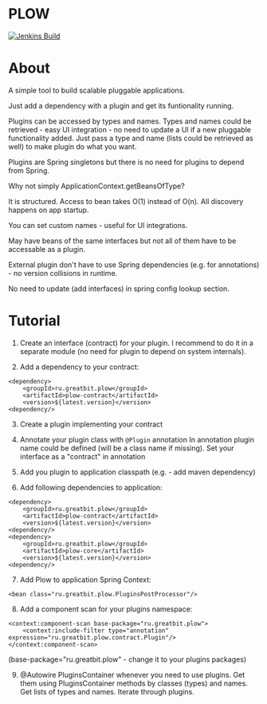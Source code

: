PLOW
==========
[![Jenkins Build](http://azee.people.yandex.net/jenkins/buildStatus/icon?job=plow)](http://azee.people.yandex.net/jenkins/job/plow)

About
==========
A simple tool to build scalable pluggable applications. 

Just add a dependency with a plugin and get its funtionality running.
 
Plugins can be accessed by types and names. Types and names could be retrieved - easy UI integration - no need to update a UI if a new pluggable functionality added. 
Just pass a type and name (lists could be retrieved as well) to make plugin do what you want.

Plugins are Spring singletons but there is no need for plugins to depend from Spring.



Why not simply ApplicationContext.getBeansOfType? 

It is structured. Access to bean takes O(1) instead of O(n). All discovery happens on app startup.

You can set custom names - useful for UI integrations.

May have beans of the same interfaces but not all of them have to be accessable as a plugin.

External plugin don't have to use Spring dependencies (e.g. for annotations) - no version collisions in runtime.
 
No need to update (add interfaces) in spring config lookup section.

Tutorial
==========
1. Create an interface (contract) for your plugin. I recommend to do it in a separate module (no need for plugin to depend on system internals).

2. Add a dependency to your contract:
```
<dependency>
    <groupId>ru.greatbit.plow</groupId>
    <artifactId>plow-contract</artifactId>
    <version>${latest.version}</version>
<dependency/>    
```

3. Create a plugin implementing your contract

4. Annotate your plugin class with ```@Plugin``` annotation
In annotation plugin name could be defined (will be a class name if missing).
Set your interface as a "contract" in annotation

5. Add you plugin to application classpath (e.g. - add maven dependency)

6. Add following dependencies to application:
```
<dependency>
    <groupId>ru.greatbit.plow</groupId>
    <artifactId>plow-contract</artifactId>
    <version>${latest.version}</version>
<dependency/>
<dependency>
    <groupId>ru.greatbit.plow</groupId>
    <artifactId>plow-core</artifactId>
    <version>${latest.version}</version>
<dependency/>
```

7. Add Plow to application Spring Context:
```
<bean class="ru.greatbit.plow.PluginsPostProcessor"/>
```

8. Add a component scan for your plugins namespace:
```
<context:component-scan base-package="ru.greatbit.plow">
    <context:include-filter type="annotation" expression="ru.greatbit.plow.contract.Plugin"/>
</context:component-scan>
```
(base-package="ru.greatbit.plow" - change it to your plugins packages)

9. @Autowire PluginsContainer whenever you need to use plugins. Get them using PluginsContainer methods by classes (types) and names. 
Get lists of types and names. 
Iterate through plugins. 